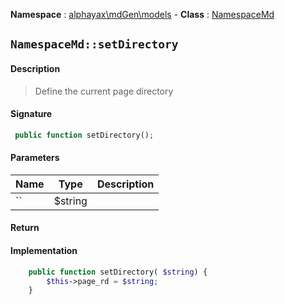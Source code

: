 **Namespace**  : [alphayax\mdGen\models](../__NAMESPACE__.md) -
**Class** : [NamespaceMd](__CLASS__.md)

## `NamespaceMd::setDirectory`

#### Description

> Define the current page directory

#### Signature

```php
 public function setDirectory();
```

#### Parameters

| Name | Type | Description |
|---|---|---|
| `` | $string |  |

#### Return


#### Implementation

```php
    public function setDirectory( $string) {
        $this->page_rd = $string;
    }

```

